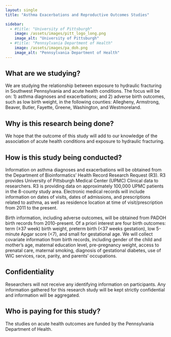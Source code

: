 ```yaml
---
layout: single
title: "Asthma Exacerbations and Reproductive Outcomes Studies"

sidebar:
  - #title: "University of Pittsburgh"
    image: /assets/images/pitt_logo_long.png
    image_alt: "University of Pittsburgh"
  - #title: "Pennsylvania Department of Health"
    image: /assets/images/pa_doh.png
    image_alt: "Pennsylvania Department of Health"
---
```


## What are we studying? 

We are studying the relationship between exposure to hydraulic fracturing in Southwest Pennsylvania and acute health conditions. The focus will be on: 1) asthma diagnoses and exacerbations; and 2) adverse birth outcomes, such as low birth weight, in the following counties: Allegheny, Armstrong, Beaver, Butler, Fayette, Greene, Washington, and Westmoreland.

## Why is this research being done?

We hope that the outcome of this study will add to our knowledge of the association of acute health conditions and exposure to hydraulic fracturing. 

## How is this study being conducted?

Information on asthma diagnoses and exacerbations will be obtained from the Department of Bioinformatics’ Health Record Research Request (R3). R3 provides University of Pittsburgh Medical Center (UPMC) Clinical data to researchers. R3 is providing data on approximately 100,000 UPMC patients in the 8-county study area. Electronic medical records will include information on dates of visits, dates of admissions, and prescriptions related to asthma, as well as residence location at time of visit/prescription from 2011 to the present.
 
Birth information, including adverse outcomes, will be obtained from PADOH birth records from 2010-present. Of a priori interest are four birth outcomes: term (≥37 week) birth weight, preterm birth (<37 weeks gestation), low 5-minute Apgar score (<7), and small for gestational age. We will collect covariate information from birth records, including gender of the child and mother’s age, maternal education level, pre-pregnancy weight, access to prenatal care, maternal smoking, diagnosis of gestational diabetes, use of WIC services, race, parity, and parents’ occupations.

## Confidentiality

Researchers will not receive any identifying information on participants. Any information gathered for this research study will be kept strictly confidential and information will be aggregated. 

## Who is paying for this study?

The studies on acute health outcomes are funded by the Pennsylvania Department of Health.
